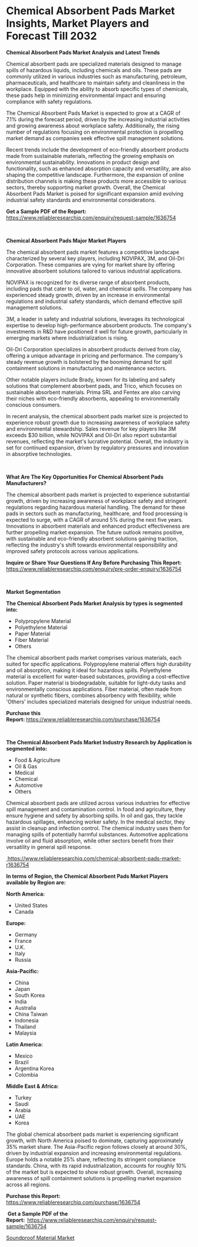 <p><h1>Chemical Absorbent Pads Market Insights, Market Players and Forecast Till 2032</h1></p><p><strong>Chemical Absorbent Pads Market Analysis and Latest Trends</strong></p>
<p><p>Chemical absorbent pads are specialized materials designed to manage spills of hazardous liquids, including chemicals and oils. These pads are commonly utilized in various industries such as manufacturing, petroleum, pharmaceuticals, and healthcare to maintain safety and cleanliness in the workplace. Equipped with the ability to absorb specific types of chemicals, these pads help in minimizing environmental impact and ensuring compliance with safety regulations.</p><p>The Chemical Absorbent Pads Market is expected to grow at a CAGR of 7.1% during the forecast period, driven by the increasing industrial activities and growing awareness about workplace safety. Additionally, the rising number of regulations focusing on environmental protection is propelling market demand as companies seek effective spill management solutions. </p><p>Recent trends include the development of eco-friendly absorbent products made from sustainable materials, reflecting the growing emphasis on environmental sustainability. Innovations in product design and functionality, such as enhanced absorption capacity and versatility, are also shaping the competitive landscape. Furthermore, the expansion of online distribution channels is making these products more accessible to various sectors, thereby supporting market growth. Overall, the Chemical Absorbent Pads Market is poised for significant expansion amid evolving industrial safety standards and environmental considerations.</p></p>
<p><strong>Get a Sample PDF of the Report:&nbsp;</strong> <a href="https://www.reliableresearchiq.com/enquiry/request-sample/1636754?utm_campaign=3074&utm_medium=2&utm_source=Github&utm_content=ia&utm_term=31032025&utm_id=chemical-absorbent-pads">https://www.reliableresearchiq.com/enquiry/request-sample/1636754</a></p>
<p>&nbsp;</p>
<p><strong>Chemical Absorbent Pads Major Market Players</strong></p>
<p><p>The chemical absorbent pads market features a competitive landscape characterized by several key players, including NOVIPAX, 3M, and Oil-Dri Corporation. These companies are vying for market share by offering innovative absorbent solutions tailored to various industrial applications.</p><p>NOVIPAX is recognized for its diverse range of absorbent products, including pads that cater to oil, water, and chemical spills. The company has experienced steady growth, driven by an increase in environmental regulations and industrial safety standards, which demand effective spill management solutions.</p><p>3M, a leader in safety and industrial solutions, leverages its technological expertise to develop high-performance absorbent products. The company's investments in R&D have positioned it well for future growth, particularly in emerging markets where industrialization is rising.</p><p>Oil-Dri Corporation specializes in absorbent products derived from clay, offering a unique advantage in pricing and performance. The company's steady revenue growth is bolstered by the booming demand for spill containment solutions in manufacturing and maintenance sectors.</p><p>Other notable players include Brady, known for its labeling and safety solutions that complement absorbent pads, and Trico, which focuses on sustainable absorbent materials. Prima SRL and Fentex are also carving their niches with eco-friendly absorbents, appealing to environmentally conscious consumers.</p><p>In recent analysis, the chemical absorbent pads market size is projected to experience robust growth due to increasing awareness of workplace safety and environmental stewardship. Sales revenue for key players like 3M exceeds $30 billion, while NOVIPAX and Oil-Dri also report substantial revenues, reflecting the market's lucrative potential. Overall, the industry is set for continued expansion, driven by regulatory pressures and innovation in absorptive technologies.</p></p>
<p>&nbsp;</p>
<p><strong>What Are The Key Opportunities For Chemical Absorbent Pads Manufacturers?</strong></p>
<p><p>The chemical absorbent pads market is projected to experience substantial growth, driven by increasing awareness of workplace safety and stringent regulations regarding hazardous material handling. The demand for these pads in sectors such as manufacturing, healthcare, and food processing is expected to surge, with a CAGR of around 5% during the next five years. Innovations in absorbent materials and enhanced product effectiveness are further propelling market expansion. The future outlook remains positive, with sustainable and eco-friendly absorbent solutions gaining traction, reflecting the industry's shift towards environmental responsibility and improved safety protocols across various applications.</p></p>
<p><strong>Inquire or Share Your Questions If Any Before Purchasing This Report:</strong> <a href="https://www.reliableresearchiq.com/enquiry/pre-order-enquiry/1636754?utm_campaign=3074&utm_medium=2&utm_source=Github&utm_content=ia&utm_term=31032025&utm_id=chemical-absorbent-pads">https://www.reliableresearchiq.com/enquiry/pre-order-enquiry/1636754</a></p>
<p>&nbsp;</p>
<p><strong>Market Segmentation</strong></p>
<p><strong>The Chemical Absorbent Pads Market Analysis by types is segmented into:</strong></p>
<p><ul><li>Polypropylene Material</li><li>Polyethylene Material</li><li>Paper Material</li><li>Fiber Material</li><li>Others</li></ul></p>
<p><p>The chemical absorbent pads market comprises various materials, each suited for specific applications. Polypropylene material offers high durability and oil absorption, making it ideal for hazardous spills. Polyethylene material is excellent for water-based substances, providing a cost-effective solution. Paper material is biodegradable, suitable for light-duty tasks and environmentally conscious applications. Fiber material, often made from natural or synthetic fibers, combines absorbency with flexibility, while 'Others' includes specialized materials designed for unique industrial needs.</p></p>
<p><strong>Purchase this Report:&nbsp;</strong><a href="https://www.reliableresearchiq.com/purchase/1636754?utm_campaign=3074&utm_medium=2&utm_source=Github&utm_content=ia&utm_term=31032025&utm_id=chemical-absorbent-pads">https://www.reliableresearchiq.com/purchase/1636754</a></p>
<p>&nbsp;</p>
<p><strong>The Chemical Absorbent Pads Market Industry Research by Application is segmented into:</strong></p>
<p><ul><li>Food & Agriculture</li><li>Oil & Gas</li><li>Medical</li><li>Chemical</li><li>Automotive</li><li>Others</li></ul></p>
<p><p>Chemical absorbent pads are utilized across various industries for effective spill management and contamination control. In food and agriculture, they ensure hygiene and safety by absorbing spills. In oil and gas, they tackle hazardous spillages, enhancing worker safety. In the medical sector, they assist in cleanup and infection control. The chemical industry uses them for managing spills of potentially harmful substances. Automotive applications involve oil and fluid absorption, while other sectors benefit from their versatility in general spill response.</p></p>
<p><a href="https://www.reliableresearchiq.com/chemical-absorbent-pads-market-r1636754?utm_campaign=3074&utm_medium=2&utm_source=Github&utm_content=ia&utm_term=31032025&utm_id=chemical-absorbent-pads">&nbsp;https://www.reliableresearchiq.com/chemical-absorbent-pads-market-r1636754</a></p>
<p><strong>In terms of Region, the Chemical Absorbent Pads Market Players available by Region are:</strong></p>
<p>
    <p> <strong> North America: </strong>
        <ul>
            <li>United States</li>
            <li>Canada</li>
        </ul>
        </p> 
    <p> <strong> Europe: </strong>
        <ul>
            <li>Germany</li>
            <li>France</li>
            <li>U.K.</li>
            <li>Italy</li>
            <li>Russia</li>
        </ul>
        </p> 
    <p> <strong> Asia-Pacific: </strong>
        <ul>
            <li>China</li>
            <li>Japan</li>
            <li>South Korea</li>
            <li>India</li>
            <li>Australia</li>
            <li>China Taiwan</li>
            <li>Indonesia</li>
            <li>Thailand</li>
            <li>Malaysia</li>
        </ul>
        </p> 
    <p> <strong> Latin America: </strong>
        <ul>
            <li>Mexico</li>
            <li>Brazil</li>
            <li>Argentina Korea</li>
            <li>Colombia</li>
        </ul>
        </p> 
    <p> <strong> Middle East & Africa: </strong>
        <ul>
            <li>Turkey</li>
            <li>Saudi</li>
            <li>Arabia</li>
            <li>UAE</li>
            <li>Korea</li>
        </ul>
    </p>
    </p>
<p><p>The global chemical absorbent pads market is experiencing significant growth, with North America poised to dominate, capturing approximately 35% market share. The Asia-Pacific region follows closely at around 30%, driven by industrial expansion and increasing environmental regulations. Europe holds a notable 25% share, reflecting its stringent compliance standards. China, with its rapid industrialization, accounts for roughly 10% of the market but is expected to show robust growth. Overall, increasing awareness of spill containment solutions is propelling market expansion across all regions.</p></p>
<p><strong>Purchase this Report: </strong><a href="https://www.reliableresearchiq.com/purchase/1636754?utm_campaign=3074&utm_medium=2&utm_source=Github&utm_content=ia&utm_term=31032025&utm_id=chemical-absorbent-pads">https://www.reliableresearchiq.com/purchase/1636754</a></p>
<p>&nbsp;<strong>Get a Sample PDF of the Report:&nbsp;&nbsp;</strong><a href="https://www.reliableresearchiq.com/enquiry/request-sample/1636754?utm_campaign=3074&utm_medium=2&utm_source=Github&utm_content=ia&utm_term=31032025&utm_id=chemical-absorbent-pads">https://www.reliableresearchiq.com/enquiry/request-sample/1636754</a></p>
<p><strong></strong></p>
<p><p><a href="https://github.com/mohmodsiason/Market-Research-Report-List-1/blob/main/soundproof-material-market.md?utm_campaign=3074&utm_medium=2&utm_source=Github&utm_content=ia&utm_term=31032025&utm_id=chemical-absorbent-pads">Soundproof Material Market</a></p></p>